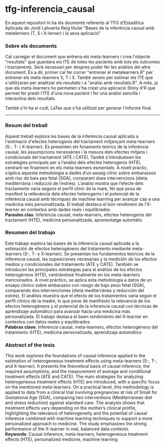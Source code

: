 # tfg-inferencia_causal
En aquest repositori hi ha els douments referents al TFG d'Estadítica Aplicada de Jordi Lahuerta Reig titulat "Bases de la inferència causal amb metalerners (T, S i X-lerner) i la seva aplicació"

### Sobre els documents
Cal carregar el document que entrena els meta-learners i crea l'objecte "resultats" que guardara els ITE de totes les pacients amb tots els outcomes i tractaments. Serà necessari per despres poder fer les anàlisis del altre document.
És a dir, primer cal fer correr "entrenar el metalearners.R" per entrenar els meta-learners S, T i X. També seveix per estimar els ITE que s'utilitzaran per analitzar els resultats i a "analisi amb resultats.R". A més, ja que els meta-learners ho permeten s'ha creat una aplicació Shiny d'R que permet fer predir l'ITE d'una nova pacient i fer una anàlisi sencilla i interactiva dels resultats.

També s'hi ha el codi, LaTex que s'ha utilitzat per generar l'informe final.

---

### Resum del treball

Aquest treball explora les bases de la inferència causal aplicada a l'estimació d'efectes heterogenis del tractament mitjançant meta-learners (S-, T- i X-learner). Es presenten els fonaments teòrics de la inferència causal, les assumpcions necessàries i la mesura dels efectes mitjans i condicionals del tractament (ATE i CATE). També s’introdueixen les estratègies principals per a l’anàlisi dels efectes heterogenis (HTE), centrant-se finalment en els meta-learners esmentats. A nivell pràctic, s’aplica aquesta metodologia a dades d’un assaig clínic sobre embarassos amb risc de baix pes fetal (SGA), comparant dues intervencions (dieta mediterrània i reducció de l’estrès). L’anàlisi mostra que l’efecte dels tractaments varia segons el perfil clínic de la mare, fet que posa de manifest la rellevància dels efectes heterogenis i el potencial de la inferència causal amb tècniques de machine learning per avançar cap a una medicina més personalitzada. El treball destaca el bon rendiment de l’X-learner en contextos amb dades reals i equilibrades.  
**Paraules clau**: Inferència causal, meta-learners, efectes heterogenis del tractament (HTE), medicina personalitzada, aprenentatge automàtic



### Resumen del trabajo

Este trabajo explora las bases de la inferencia causal aplicada a la estimación de efectos heterogéneos del tratamiento mediante meta-learners (S-, T- y X-learner). Se presentan los fundamentos teóricos de la inferencia causal, las suposiciones necesarias y la medición de los efectos medios y condicionales del tratamiento (ATE y CATE). También se introducen las principales estrategias para el análisis de los efectos heterogéneos (HTE), centrándose finalmente en los meta-learners mencionados. A nivel práctico, se aplica esta metodología a datos de un ensayo clínico sobre embarazos con riesgo de bajo peso fetal (SGA), comparando dos intervenciones (dieta mediterránea y reducción del estrés). El análisis muestra que el efecto de los tratamientos varía según el perfil clínico de la madre, lo que pone de manifiesto la relevancia de los efectos heterogéneos y el potencial de la inferencia causal con técnicas de aprendizaje automático para avanzar hacia una medicina más personalizada. El trabajo destaca el buen rendimiento del X-learner en contextos con datos reales y equilibrados.  
**Palabras clave**: Inferencia causal, meta-learners, efectos heterogéneos del tratamiento (HTE), medicina personalizada, aprendizaje automático



### Abstract of the tesis

This work explores the foundations of causal inference applied to the estimation of heterogeneous treatment effects using meta-learners (S-, T-, and X-learner). It presents the theoretical basis of causal inference, the required assumptions, and the measurement of average and conditional treatment effects (ATE and CATE). The main strategies for analyzing heterogeneous treatment effects (HTE) are introduced, with a specific focus on the mentioned meta-learners. On a practical level, this methodology is applied to data from a clinical trial involving pregnancies at risk of Small for Gestational Age (SGA), comparing two interventions (Mediterranean diet and stress reduction) against standard care. The analysis shows that treatment effects vary depending on the mother’s clinical profile, highlighting the relevance of heterogeneity and the potential of causal inference combined with machine learning techniques to support a more personalized approach to medicine. The study emphasizes the strong performance of the X-learner in real, balanced data contexts.  
**Keywords**: Causal inference, meta-learners, heterogeneous treatment effects (HTE), personalized medicine, machine learning

